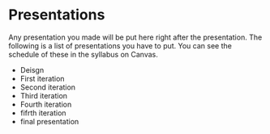 # Presentations
Any presentation you made will be put here right after the presentation. The following is a list of presentations you have to put. You can see the schedule of these in the syllabus on Canvas.
<ul>
  <li>Deisgn</li>
  <li>First iteration</li>
  <li>Second iteration</li>
  <li>Third iteration</li>
  <li>Fourth iteration</li>
  <li>fifrth iteration</li>
  <li>final presentation</li>
</ul>
